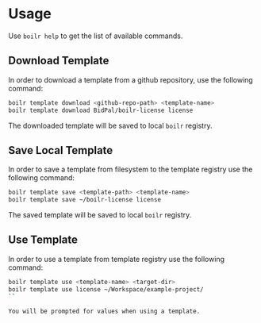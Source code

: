 # Usage
Use `boilr help` to get the list of available commands.

## Download Template
In order to download a template from a github repository, use the following command:

```bash
boilr template download <github-repo-path> <template-name>
boilr template download BidPal/boilr-license license
```

The downloaded template will be saved to local `boilr` registry.

## Save Local Template
In order to save a template from filesystem to the template registry use the following command:

```bash
boilr template save <template-path> <template-name>
boilr template save ~/boilr-license license
```

The saved template will be saved to local `boilr` registry.

## Use Template
In order to use a template from template registry use the following command:

```bash
boilr template use <template-name> <target-dir>
boilr template use license ~/Workspace/example-project/
``

You will be prompted for values when using a template.
